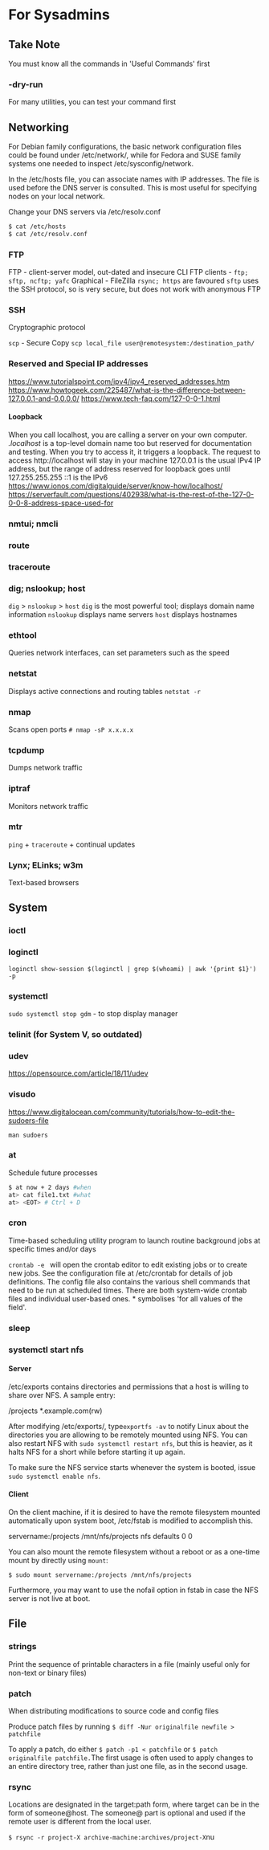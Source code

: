 # For Sysadmins

## Take Note

You must know all the commands in 'Useful Commands' first

### -dry-run

For many utilities, you can test your command first

## Networking

For Debian family configurations, the basic network configuration files could be found under /etc/network/, while for Fedora and SUSE family systems one needed to inspect /etc/sysconfig/network.

In the /etc/hosts file, you can associate names with IP addresses. The file is used before the DNS server is consulted. This is most useful for specifying nodes on your local network. 

Change your DNS servers via /etc/resolv.conf

```bash
$ cat /etc/hosts
$ cat /etc/resolv.conf
```

### FTP

FTP - client-server model, out-dated and insecure
CLI FTP clients - `ftp; sftp, ncftp; yafc`
Graphical - FileZilla
`rsync; https` are favoured
`sftp` uses the SSH protocol, so is very secure, but does not work with anonymous FTP

### SSH

Cryptographic protocol

`scp` - Secure Copy
`scp local_file user@remotesystem:/destination_path/`

### Reserved and Special IP addresses

https://www.tutorialspoint.com/ipv4/ipv4_reserved_addresses.htm
https://www.howtogeek.com/225487/what-is-the-difference-between-127.0.0.1-and-0.0.0.0/
https://www.tech-faq.com/127-0-0-1.html

#### Loopback

When you call localhost, you are calling a server on your own computer.
*.localhost* is a top-level domain name too but reserved for documentation and testing. When you try to access it, it triggers a loopback. The request to access http://localhost will stay in your machine
127.0.0.1 is the usual IPv4 IP address, but the range of address reserved for loopback goes until 127.255.255.255
::1 is the IPv6
https://www.ionos.com/digitalguide/server/know-how/localhost/
https://serverfault.com/questions/402938/what-is-the-rest-of-the-127-0-0-0-8-address-space-used-for

### nmtui; nmcli

### route

### traceroute

### dig; nslookup; host

`dig` > `nslookup` > `host`
`dig` is the most powerful tool; displays domain name information
`nslookup` displays name servers
`host` displays hostnames

### ethtool

Queries network interfaces, can set parameters such as the speed

### netstat

Displays active connections and routing tables
`netstat -r`

### nmap

Scans open ports
`# nmap -sP x.x.x.x`

### tcpdump

Dumps network traffic

### iptraf

Monitors network traffic

### mtr

`ping` + `traceroute` + continual updates

### Lynx; ELinks; w3m

Text-based browsers

## System

### ioctl

### loginctl

`loginctl show-session $(loginctl | grep $(whoami) | awk '{print $1}') -p`

### systemctl

`sudo systemctl stop gdm` - to stop display manager

### telinit (for System V, so outdated)

### udev

https://opensource.com/article/18/11/udev

### visudo

https://www.digitalocean.com/community/tutorials/how-to-edit-the-sudoers-file

`man sudoers`

### at

Schedule future processes

```bash
$ at now + 2 days #when
at> cat file1.txt #what
at> <EOT> # Ctrl + D
```

### cron

Time-based scheduling utility program to launch routine background jobs at specific times and/or days

`crontab -e ` will open the crontab editor to edit existing jobs or to create new jobs. See the configuration file at /etc/crontab for details of job definitions. The config file also contains the various shell commands that need to be run at scheduled times. There are both system-wide crontab files and individual user-based ones. * symbolises 'for all values of the field'.

### sleep

### systemctl start nfs

#### Server

/etc/exports contains directories and permissions that a host is willing to share over NFS. A sample entry:

/projects *.example.com(rw)

After modifying /etc/exports/, type`exportfs -av` to notify Linux about the directories you are allowing to be remotely mounted using NFS. You can also restart NFS with `sudo systemctl restart nfs`, but this is heavier, as it halts NFS for a short while before starting it up again. 

To make sure the NFS service starts whenever the system is booted, issue `sudo systemctl enable nfs`.

#### Client

On the client machine, if it is desired to have the remote filesystem mounted automatically upon system boot, /etc/fstab is modified to accomplish this.

servername:/projects /mnt/nfs/projects nfs defaults 0 0

You can also mount the remote filesystem without a reboot or as a one-time mount by directly using `mount`:

`$ sudo mount servername:/projects /mnt/nfs/projects`

Furthermore, you may want to use the nofail option in fstab in case the NFS server is not live at boot.

## File

### strings

Print the sequence of printable characters in a file (mainly useful only for non-text or binary files)

### patch

When distributing modifications to source code and config files

Produce patch files by running `$ diff -Nur originalfile newfile > patchfile`

To apply a patch, do either `$ patch -p1 < patchfile` or  `$ patch originalfile patchfile.`The first usage is often used to apply changes to an entire directory tree, rather than just one file, as in the second usage.

### rsync

Locations are designated in the target:path form, where target can be in the form of someone@host. The someone@ part is optional and used if the remote user is different from the local user.

`$ rsync -r project-X archive-machine:archives/project-X`nu
